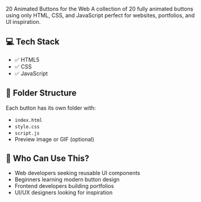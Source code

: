 20 Animated Buttons for the Web
A collection of 20  fully animated buttons using only HTML, CSS, and JavaScript  perfect for websites, portfolios, and UI inspiration.
## 💻 Tech Stack

- ✅ HTML5
- ✅ CSS
- ✅ JavaScript

 ## 📁 Folder Structure

Each button has its own folder with:
- `index.html`
- `style.css`
- `script.js`
- Preview image or GIF (optional)


## 🎯 Who Can Use This?

- Web developers seeking reusable UI components
- Beginners learning modern button design
- Frontend developers building portfolios
- UI/UX designers looking for inspiration
